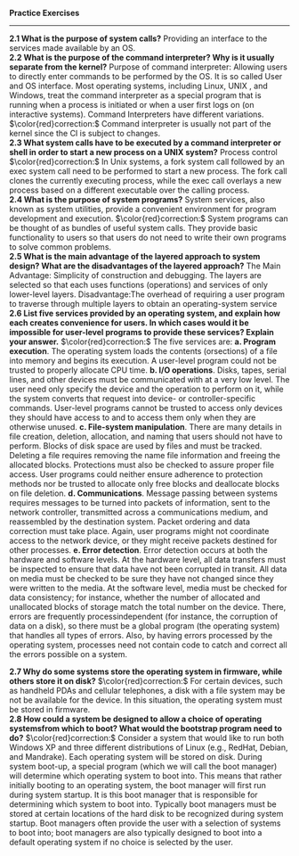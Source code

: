 **Practice Exercises**
***
**2.1 What is the purpose of system calls?**
Providing an interface to the services made available by an OS.
<br>
**2.2 What is the purpose of the command interpreter? Why is it usually separate from the kernel?**
Purpose of command interpreter: Allowing users to directly enter commands to be performed by the OS. It is so called User and OS interface.
Most operating systems, including Linux, UNIX , and Windows, treat the command interpreter as a special program that is running when a process is initiated or when a user first logs on (on interactive systems). Command Interpreters have different variations.
$\color{red}correction:$
Command interpreter is usually not part of the kernel since the CI is subject to changes.
<br>
**2.3 What system calls have to be executed by a command interpreter or shell in order to start a new process on a UNIX system?**
Process control
$\color{red}correction:$
In Unix systems, a fork system call followed by an exec system call need to be performed to start a new process. The fork call clones the currently executing process, while the exec call overlays a new process based on a different executable over the calling process.
<br>
**2.4 What is the purpose of system programs?**
System services, also known as system utilities,
provide a convenient environment for program development and execution.
$\color{red}correction:$
System programs can be thought of as bundles of useful system calls. They provide basic functionality to users so that users do not need to write their own programs to solve common problems.
<br>
**2.5 What is the main advantage of the layered approach to system design? What are the disadvantages of the layered approach?**
The Main Advantage: Simplicity of construction and debugging. The layers are selected so that each uses functions (operations) and services of only lower-level layers.
Disadvantage:The overhead of requiring a user program to traverse through multiple layers to obtain an operating-system service
<br>
**2.6 List five services provided by an operating system, and explain how each creates convenience for users. In which cases would it be impossible for user-level programs to provide these services? Explain your answer.**
$\color{red}correction:$
The five services are:
**a. Program execution**. The operating system loads the contents (orsections) of a file into memory and begins its execution. A user-level program could not be trusted to properly allocate CPU time.
**b. I/O operations**. Disks, tapes, serial lines, and other devices must be communicated with at a very low level. The user need only specify the device and the operation to perform on it, while the system converts that request into device- or controller-specific commands. User-level programs cannot be trusted to access only devices they should have access to and to access them only when they are otherwise unused.
**c. File-system manipulation**. There are many details in file creation, deletion, allocation, and naming that users should not have to perform. Blocks of disk space are used by files and must be tracked. Deleting a file requires removing the name file information and freeing the allocated blocks. Protections must also be checked to assure proper file access. User programs could neither ensure adherence to protection methods nor be trusted to allocate only free blocks and deallocate blocks on file deletion.
**d. Communications**. Message passing between systems requires messages to be turned into packets of information, sent to the network controller, transmitted across a communications medium, and reassembled by the destination system. Packet ordering and data correction must take place. Again, user programs might not coordinate access to the network device, or they might receive
packets destined for other processes.
**e. Error detection**. Error detection occurs at both the hardware and software levels. At the hardware level, all data transfers must be inspected to ensure that data have not been corrupted in transit. All data on media must be checked to be sure they have not changed since they were written to the media. At the software level, media must be checked for data consistency; for instance, whether the number of allocated and unallocated blocks of storage match the total number on the device. There, errors are frequently processindependent (for instance, the corruption of data on a disk), so there must be a global program (the operating system) that handles all types of errors. Also, by having errors processed by the operating system, processes need not contain code to catch and correct all the errors possible on a system.
<br>

**2.7 Why do some systems store the operating system in firmware, while others store it on disk?**
$\color{red}correction:$
For certain devices, such as handheld PDAs and cellular telephones, a disk with a file system may be not be available for the device. In this situation, the operating system must be stored in firmware.
<br> 
**2.8 How could a system be designed to allow a choice of operating systemsfrom which to boot? What would the bootstrap program need to do?**
$\color{red}correction:$
Consider a system that would like to run both Windows XP and three different distributions of Linux (e.g., RedHat, Debian, and Mandrake). Each operating system will be stored on disk. During system boot-up, a special program (which we will call the boot manager) will determine which operating system to boot into. This means that rather initially booting to an operating system, the boot manager will first run during system startup. It is this boot manager that is responsible for determining which system to boot into. Typically boot managers must be stored at certain locations of the hard disk to be recognized during system startup. Boot managers often provide the user with a selection of systems to boot into; boot managers are also typically designed to boot into a default operating system if no choice is selected by the user.